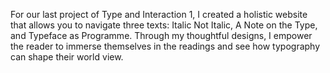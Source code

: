 For our last project of Type and Interaction 1, I created a holistic website that allows you to navigate three texts: Italic Not Italic, A Note on the Type, and Typeface as Programme. Through my thoughtful designs, I empower the reader to immerse themselves in the readings and see how typography can shape their world view.
